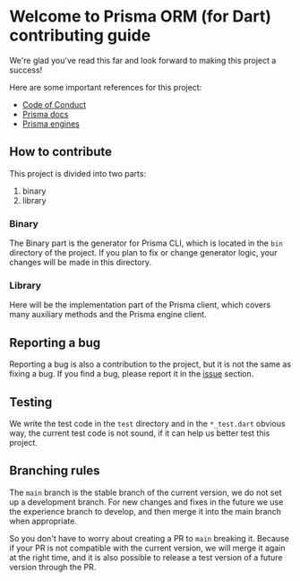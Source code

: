 # Welcome to Prisma ORM (for Dart) contributing guide

We're glad you've read this far and look forward to making this project a success!

Here are some important references for this project:

- [Code of Conduct](CODE_OF_CONDUCT.md)
- [Prisma docs](https://www.prisma.io/docs/)
- [Prisma engines](https://github.com/prisma/prisma-engines)

## How to contribute

This project is divided into two parts:

1. binary
2. library

### Binary

The Binary part is the generator for Prisma CLI, which is located in the `bin` directory of the project. If you plan to fix or change generator logic, your changes will be made in this directory.

### Library

Here will be the implementation part of the Prisma client, which covers many auxiliary methods and the Prisma engine client.

## Reporting a bug

Reporting a bug is also a contribution to the project, but it is not the same as fixing a bug. If you find a bug, please report it in the [issue](https://github.com/odroe/prisma-dart/issues) section.

## Testing

We write the test code in the `test` directory and in the `*_test.dart` obvious way, the current test code is not sound, if it can help us better test this project.

## Branching rules

The `main` branch is the stable branch of the current version, we do not set up a development branch. For new changes and fixes in the future we use the experience branch to develop, and then merge it into the main branch when appropriate.

So you don't have to worry about creating a PR to `main` breaking it. Because if your PR is not compatible with the current version, we will merge it again at the right time, and it is also possible to release a test version of a future version through the PR.
